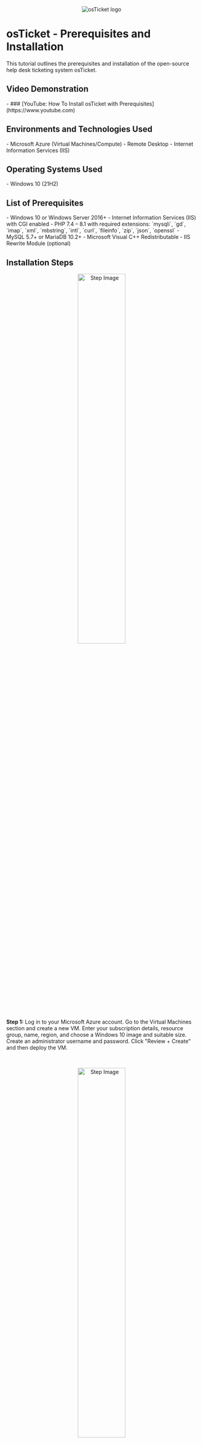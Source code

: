<p align="center">
  <img src="https://i.imgur.com/Clzj7Xs.png" alt="osTicket logo"/>
</p>

<h1>osTicket - Prerequisites and Installation</h1>
This tutorial outlines the prerequisites and installation of the open-source help desk ticketing system osTicket.<br />

<h2>Video Demonstration</h2>
- ### [YouTube: How To Install osTicket with Prerequisites](https://www.youtube.com)

<h2>Environments and Technologies Used</h2>
- Microsoft Azure (Virtual Machines/Compute)  
- Remote Desktop  
- Internet Information Services (IIS)

<h2>Operating Systems Used</h2>
- Windows 10 (21H2)

<h2>List of Prerequisites</h2>
- Windows 10 or Windows Server 2016+
- Internet Information Services (IIS) with CGI enabled
- PHP 7.4 – 8.1 with required extensions: `mysqli`, `gd`, `imap`, `xml`, `mbstring`, `intl`, `curl`, `fileinfo`, `zip`, `json`, `openssl`
- MySQL 5.7+ or MariaDB 10.2+
- Microsoft Visual C++ Redistributable
- IIS Rewrite Module (optional)

<h2>Installation Steps</h2>

<p align="center">
  <img src="https://i.imgur.com/Clzj7Xs.png" height="50%" width="50%" alt="Step Image"/>
</p>
<p>
<b>Step 1:</b> Log in to your Microsoft Azure account. Go to the Virtual Machines section and create a new VM. Enter your subscription details, resource group, name, region, and choose a Windows 10 image and suitable size. Create an administrator username and password. Click "Review + Create" and then deploy the VM.
</p>
<br />

<p align="center">
  <img src="https://i.imgur.com/Clzj7Xs.png" height="50%" width="50%" alt="Step Image"/>
</p>
<p>
<b>Step 2:</b> After deployment, access the VM's overview page to find its public IP. Use Remote Desktop (RDP) to connect to the Windows environment.
</p>
<br />

<p align="center">
  <img src="https://i.imgur.com/Clzj7Xs.png" height="50%" width="50%" alt="Step Image"/>
</p>
<p>
<b>Step 3:</b> Open the Control Panel, go to "Programs and Features," then select "Turn Windows features on or off." Enable "Internet Information Services (IIS)" and its subcomponents. Click OK to install IIS.
</p>
<br />

<p align="center">
  <img src="https://i.imgur.com/Clzj7Xs.png" height="50%" width="50%" alt="Step Image"/>
</p>
<p>
<b>Step 4:</b> Download PHP for Windows from the official website. Extract it to a folder (e.g., C:\PHP). In IIS Manager, add a module mapping to associate `.php` files with `php-cgi.exe`. Enable required PHP extensions in `php.ini`.
</p>
<br />

<p align="center">
  <img src="https://i.imgur.com/Clzj7Xs.png" height="50%" width="50%" alt="Step Image"/>
</p>
<p>
<b>Step 5:</b> Install MySQL Server by downloading it from the official MySQL website. Set a root password and create a new database (e.g., `osticket_db`). Also create a user and grant it privileges to access the database.
</p>
<br />

<p align="center">
  <img src="https://i.imgur.com/Clzj7Xs.png" height="50%" width="50%" alt="Step Image"/>
</p>
<p>
<b>Step 6:</b> Download the latest osTicket release from the official website. Extract the contents to `C:\inetpub\wwwroot\osTicket`. Ensure the IIS user has the necessary permissions to read/write this directory.
</p>
<br />

<p align="center">
  <img src="https://i.imgur.com/Clzj7Xs.png" height="50%" width="50%" alt="Step Image"/>
</p>
<p>
<b>Step 7:</b> In IIS Manager, right-click "Sites" and choose "Add Website." Assign a name, set the physical path to the osTicket folder, and choose a port (default is 80). Start the website.
</p>
<br />

<p align="center">
  <img src="https://i.imgur.com/Clzj7Xs.png" height="50%" width="50%" alt="Step Image"/>
</p>
<p>
<b>Step 8:</b> Open your browser and navigate to the osTicket URL. Complete the setup wizard by entering helpdesk name, admin credentials, and MySQL database information. Submit the form to finish the installation.
</p>
<br />

<p align="center">
  <img src="https://i.imgur.com/Clzj7Xs.png" height="50%" width="50%" alt="Step Image"/>
</p>
<p>
<b>Final Setup:</b> Delete the `/setup` directory from the osTicket folder. Change the `ost-config.php` file permissions to read-only for security.
</p>
<br />

<p>
<b>Review and Create:</b> Review all your configurations, click "Create" to deploy the VM. Once deployment is complete, click "Go to Resource" to access your virtual machine.
</p>
<br />
